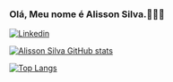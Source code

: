 ### Olá, Meu nome é Alisson Silva.📖✍🏽
[![Linkedin](https://img.shields.io/badge/LinkedIn-0077B5?style=for-the-badge&logo=linkedin&logoColor=white
)](https://www.linkedin.com/in/alisson-soareswebdev/)

[![Alisson Silva GitHub stats](https://github-readme-stats.vercel.app/api?username=soaresSilva)](https://github.com/soaresSilva/github-readme-stats)

[![Top Langs](https://github-readme-stats.vercel.app/api/top-langs/soaresSilva)](https://github.com/soaresSilva/github-readme-stats)
